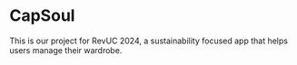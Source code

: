 # CapSoul
This is our project for RevUC 2024, a sustainability focused app that helps users manage their wardrobe. 
